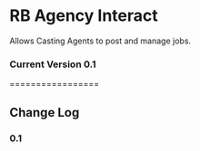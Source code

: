 # RB Agency Interact
Allows Casting Agents to post and manage jobs.

### Current Version 0.1
=================

## Change Log

### 0.1
